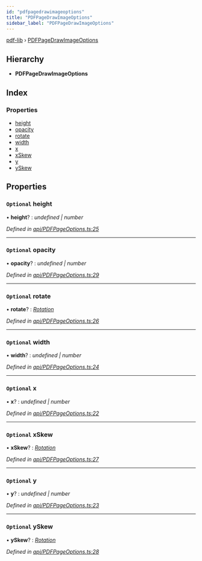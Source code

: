 ```yaml
---
id: "pdfpagedrawimageoptions"
title: "PDFPageDrawImageOptions"
sidebar_label: "PDFPageDrawImageOptions"
---
```


[pdf-lib](../index.md) › [PDFPageDrawImageOptions](pdfpagedrawimageoptions.md)

## Hierarchy

* **PDFPageDrawImageOptions**

## Index

### Properties

* [height](pdfpagedrawimageoptions.md#optional-height)
* [opacity](pdfpagedrawimageoptions.md#optional-opacity)
* [rotate](pdfpagedrawimageoptions.md#optional-rotate)
* [width](pdfpagedrawimageoptions.md#optional-width)
* [x](pdfpagedrawimageoptions.md#optional-x)
* [xSkew](pdfpagedrawimageoptions.md#optional-xskew)
* [y](pdfpagedrawimageoptions.md#optional-y)
* [ySkew](pdfpagedrawimageoptions.md#optional-yskew)

## Properties

### `Optional` height

• **height**? : *undefined | number*

*Defined in [api/PDFPageOptions.ts:25](https://github.com/Hopding/pdf-lib/blob/556c73c/src/api/PDFPageOptions.ts#L25)*

___

### `Optional` opacity

• **opacity**? : *undefined | number*

*Defined in [api/PDFPageOptions.ts:29](https://github.com/Hopding/pdf-lib/blob/556c73c/src/api/PDFPageOptions.ts#L29)*

___

### `Optional` rotate

• **rotate**? : *[Rotation](../index.md#rotation)*

*Defined in [api/PDFPageOptions.ts:26](https://github.com/Hopding/pdf-lib/blob/556c73c/src/api/PDFPageOptions.ts#L26)*

___

### `Optional` width

• **width**? : *undefined | number*

*Defined in [api/PDFPageOptions.ts:24](https://github.com/Hopding/pdf-lib/blob/556c73c/src/api/PDFPageOptions.ts#L24)*

___

### `Optional` x

• **x**? : *undefined | number*

*Defined in [api/PDFPageOptions.ts:22](https://github.com/Hopding/pdf-lib/blob/556c73c/src/api/PDFPageOptions.ts#L22)*

___

### `Optional` xSkew

• **xSkew**? : *[Rotation](../index.md#rotation)*

*Defined in [api/PDFPageOptions.ts:27](https://github.com/Hopding/pdf-lib/blob/556c73c/src/api/PDFPageOptions.ts#L27)*

___

### `Optional` y

• **y**? : *undefined | number*

*Defined in [api/PDFPageOptions.ts:23](https://github.com/Hopding/pdf-lib/blob/556c73c/src/api/PDFPageOptions.ts#L23)*

___

### `Optional` ySkew

• **ySkew**? : *[Rotation](../index.md#rotation)*

*Defined in [api/PDFPageOptions.ts:28](https://github.com/Hopding/pdf-lib/blob/556c73c/src/api/PDFPageOptions.ts#L28)*
